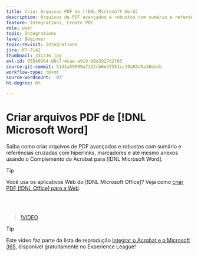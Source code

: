 ```yaml
---
title: Criar Arquivos PDF de [!DNL Microsoft Word]
description: Arquivos de PDF avançados e robustos com sumário e referências cruzadas com hiperlink, marcadores e até mesmo anexos são fáceis de criar usando o Complemento do Acrobat para  [!DNL Microsoft Word]
feature: Integrations, Create PDF
role: User
topic: Integrations
level: Beginner
topic-revisit: Integrations
jira: KT-7142
thumbnail: 331736.jpg
exl-id: 95540954-d0c7-4cae-a919-00e3927d2f83
source-git-commit: 51d1a59999a7132cb6e47351cc39a93d9a38eaeb
workflow-type: tm+mt
source-wordcount: '93'
ht-degree: 0%

---
```


# Criar arquivos PDF de [!DNL Microsoft Word]

Saiba como criar arquivos de PDF avançados e robustos com sumário e referências cruzadas com hiperlinks, marcadores e até mesmo anexos usando o Complemento do Acrobat para [!DNL Microsoft Word].

>[!TIP]
>
>Você usa os aplicativos Web do [!DNL Microsoft Office]? Veja como [criar PDF [!DNL Office] para a Web](../integrate/createofficeweb.md).

<br> 

>[!VIDEO](https://video.tv.adobe.com/v/3414216?quality=12&learn=on&hidetitle=true&captions=por_br)

>[!TIP]
>
>Este vídeo faz parte da lista de reprodução [Integrar o Acrobat e o Microsoft 365](https://experienceleague.adobe.com/pt-br/playlists/acrobat-integrate-microsoft-365), disponível gratuitamente no Experience League!